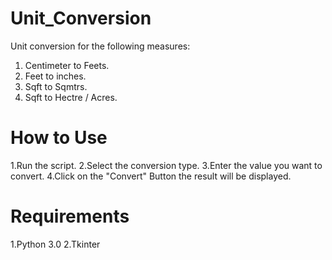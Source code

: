 # Unit_Conversion
Unit conversion for the following measures:
1. Centimeter to Feets.
2. Feet to inches.
3. Sqft to Sqmtrs.
4. Sqft to Hectre / Acres.

# How to Use
1.Run the script.
2.Select the conversion type.
3.Enter the value you want to convert.
4.Click on the "Convert" Button the result will be displayed.

# Requirements
1.Python 3.0
2.Tkinter
